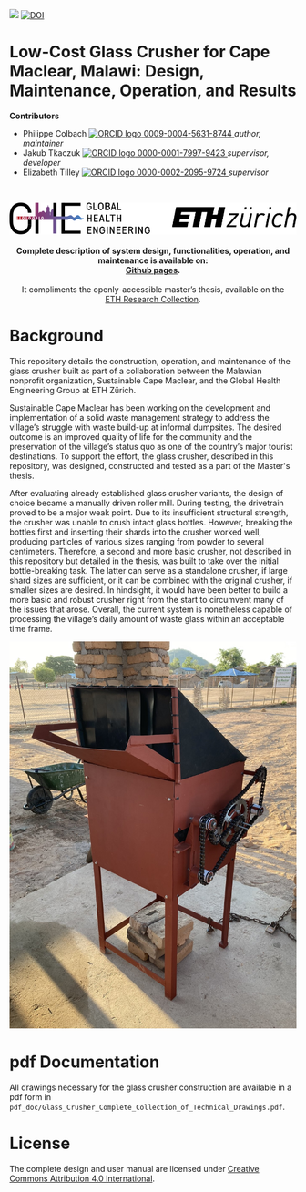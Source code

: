 <!-- badges: start -->
[![](https://img.shields.io/badge/License-CC_BY_4.0-lightgrey.svg)](https://creativecommons.org/licenses/by/4.0/)
[![DOI](https://zenodo.org/badge/DOI/10.5281/zenodo.11259330.svg)](https://doi.org/10.5281/zenodo.11259330)
<!-- badges: end -->

<h1> Low-Cost Glass Crusher for Cape Maclear, Malawi: Design, Maintenance, Operation, and Results </h1>

<b>Contributors</b>  
- Philippe Colbach <a href="https://orcid.org/0009-0004-5631-8744">
<img alt="ORCID logo" src="https://info.orcid.org/wp-content/uploads/2019/11/orcid_16x16.png" width="16" height="16" /> 0009-0004-5631-8744
</a> *author, maintainer*  
- Jakub Tkaczuk <a href="https://orcid.org/0000-0001-7997-9423">
<img alt="ORCID logo" src="https://info.orcid.org/wp-content/uploads/2019/11/orcid_16x16.png" width="16" height="16" /> 0000-0001-7997-9423
</a> *supervisor, developer*  
- Elizabeth Tilley <a href="https://orcid.org/0000-0002-2095-9724">
<img alt="ORCID logo" src="https://info.orcid.org/wp-content/uploads/2019/11/orcid_16x16.png" width="16" height="16" /> 0000-0002-2095-9724
</a> *supervisor*  

<br>
<p align="middle"> 
<img src="img/ETH_GHE_logo.svg" width=600>
<br><br>
<b>Complete description of system design, functionalities, operation, and maintenance is available on:<br \>
<a href="https://global-health-engineering.github.io/glass-crusher-design/">Github pages</a>.
</b>
<br><br>
It compliments the openly-accessible master’s thesis, available on the<br \>  
<a href="TO_BE_FILLED">ETH Research Collection</a>.
</p>

# Background

This repository details the construction, operation, and maintenance of the glass crusher built as part of a collaboration between the Malawian nonprofit organization, Sustainable Cape Maclear, and the Global Health Engineering Group at ETH Zürich.

Sustainable Cape Maclear has been working on the development and implementation of a solid waste management strategy to address the village’s struggle with waste build-up at informal dumpsites. The desired outcome is an improved quality of life for the community and the preservation of the village’s status quo as one of the country’s major tourist destinations. To support the effort, the glass crusher, described in this repository, was designed, constructed and tested as a part of the Master's thesis.

After evaluating already established glass crusher variants, the design of choice became a manually driven roller mill. During testing, the drivetrain proved to be a major weak point. Due to its insufficient structural strength, the crusher was unable to crush intact glass bottles. However, breaking the bottles first and inserting their shards into the crusher worked well, producing particles of various sizes ranging from powder to several centimeters. Therefore, a second and more basic crusher, not described in this repository but detailed in the thesis, was built to take over the initial bottle-breaking task. The latter can serve as a standalone crusher, if large shard sizes are sufficient, or it can be combined with the original crusher, if smaller sizes are desired. In hindsight, it would have been better to build a more basic and robust crusher right from the start to circumvent many of the issues that arose. Overall, the current system is nonetheless capable of processing the village’s daily amount of waste glass within an acceptable time frame.

![](img/other_figures/crusher.jpg)

# pdf Documentation

All drawings necessary for the glass crusher construction are available in a pdf form in `pdf_doc/Glass_Crusher_Complete_Collection_of_Technical_Drawings.pdf`.

# License

The complete design and user manual are licensed under [Creative Commons Attribution 4.0 International](https://github.com/Global-Health-Engineering/glass-crusher-design/blob/main/LICENSE.md).
